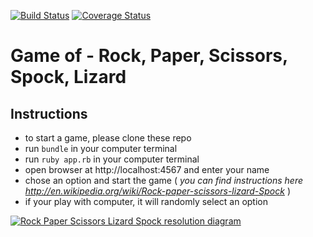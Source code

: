 [![Build Status](https://travis-ci.org/6eff/rps-challenge.svg?branch=master)](https://travis-ci.org/6eff/rps-challenge)
[![Coverage Status](https://coveralls.io/repos/github/6eff/rps-challenge/badge.svg?branch=master)](https://coveralls.io/github/6eff/rps-challenge?branch=master)

# Game of - Rock, Paper, Scissors, Spock, Lizard

Instructions
-------

* to start a game, please clone these repo
* run `bundle` in your computer terminal
* run `ruby app.rb` in your computer terminal
* open browser at http://localhost:4567 and enter your name
* chose an option and start the game ( _you can find instructions here http://en.wikipedia.org/wiki/Rock-paper-scissors-lizard-Spock_ )
* if your play with computer, it will randomly select an option

<p><a href="https://commons.wikimedia.org/wiki/File:Rock_Paper_Scissors_Lizard_Spock_en.svg#/media/File:Rock_Paper_Scissors_Lizard_Spock_en.svg"><img src="https://upload.wikimedia.org/wikipedia/commons/thumb/f/fe/Rock_Paper_Scissors_Lizard_Spock_en.svg/1200px-Rock_Paper_Scissors_Lizard_Spock_en.svg.png" alt="Rock Paper Scissors Lizard Spock resolution diagram"></a><br></p>
